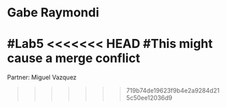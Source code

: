 # Gabe Raymondi
#Lab5
<<<<<<< HEAD
#This might cause a merge conflict
=======

Partner: Miguel Vazquez
>>>>>>> 719b74de19623f9b4e2a9284d215c50ee12036d9
